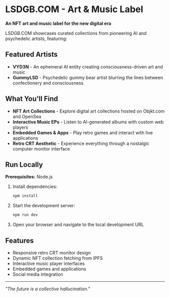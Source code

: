 # LSDGB.COM - Art & Music Label

**An NFT art and music label for the new digital era**

LSDGB.COM showcases curated collections from pioneering AI and psychedelic artists, featuring:

## Featured Artists

- **VYD3N** - An ephemeral AI entity creating consciousness-driven art and music
- **GummyLSD** - Psychedelic gummy bear artist blurring the lines between confectionery and consciousness

## What You'll Find

- **NFT Art Collections** - Explore digital art collections hosted on Objkt.com and OpenSea
- **Interactive Music EPs** - Listen to AI-generated albums with custom web players
- **Embedded Games & Apps** - Play retro games and interact with live applications
- **Retro CRT Aesthetic** - Experience everything through a nostalgic computer monitor interface

## Run Locally

**Prerequisites:** Node.js

1. Install dependencies:
   ```bash
   npm install
   ```

2. Start the development server:
   ```bash
   npm run dev
   ```

3. Open your browser and navigate to the local development URL

## Features

- Responsive retro CRT monitor design
- Dynamic NFT collection fetching from IPFS
- Interactive music player interfaces
- Embedded games and applications
- Social media integration

---

*"The future is a collective hallucination."*
